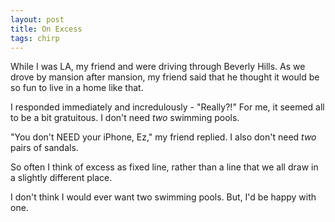 ```yaml
---
layout: post
title: On Excess
tags: chirp
---
```

While I was LA, my friend and were driving through Beverly Hills. As we drove by mansion after mansion, my friend said that he thought it would be so fun to live in a home like that.

I responded immediately and incredulously - "Really?!" For me, it seemed all to be a bit gratuitous. I don't need *two* swimming pools. 

"You don't NEED your iPhone, Ez," my friend replied. I also don't need *two* pairs of sandals.

So often I think of excess as fixed line, rather than a line that we all draw in a slightly different place. 

I don't think I would ever want two swimming pools. But, I'd be happy with one.





